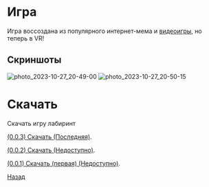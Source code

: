 # Игра

Игра воссоздана из популярного интернет-мема и [видеоигры](https://store.steampowered.com/app/1943950/Escape_the_Backrooms/), но теперь в VR!

## Скриншоты

![photo_2023-10-27_20-49-00](https://github.com/saanjkz/saitik_projects/assets/124262428/7bf11e80-eb55-40b9-a7c0-d82a5bfff046) ![photo_2023-10-27_20-50-15](https://github.com/saanjkz/saitik_projects/assets/124262428/db23b867-e6cf-4a9b-b537-8c8f69ede1ff)


# Скачать

Скачать игру лабиринт

[(0.0.3) Скачать (Последняя)](https://drive.google.com/file/d/1Bi4ipF5Yj5zVzXwqo8-K4_YzGrqqnOe-/view?usp=drive_link).

[(0.0.2) Скачать (Недоступно)]().

[(0.0.1) Скачать (первая) (Недоступно)]().




[Назад](./)

